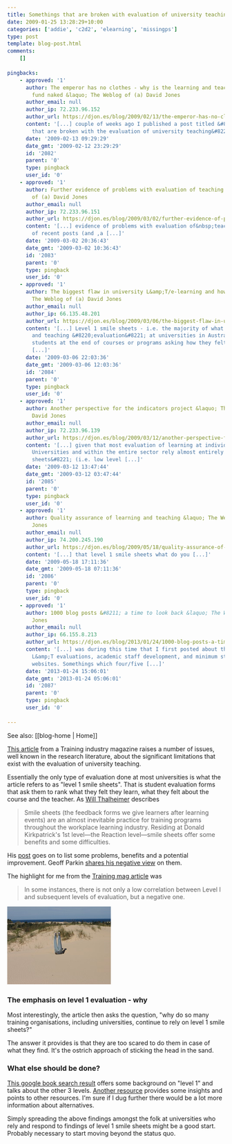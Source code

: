 ```yaml
---
title: Somethings that are broken with evaluation of university teaching
date: 2009-01-25 13:28:29+10:00
categories: ['addie', 'c2d2', 'elearning', 'missingps']
type: post
template: blog-post.html
comments:
    []
    
pingbacks:
    - approved: '1'
      author: The emperor has no clothes - why is the learning and teaching peformance
        fund naked &laquo; The Weblog of (a) David Jones
      author_email: null
      author_ip: 72.233.96.152
      author_url: https://djon.es/blog/2009/02/13/the-emperor-has-no-clothes-why-is-the-learning-and-teaching-peformance-fund-naked/
      content: '[...] couple of weeks ago I published a post titled &#8220;Somethings
        that are broken with the evaluation of university teaching&#8221;. [...]'
      date: '2009-02-13 09:29:29'
      date_gmt: '2009-02-12 23:29:29'
      id: '2082'
      parent: '0'
      type: pingback
      user_id: '0'
    - approved: '1'
      author: Further evidence of problems with evaluation of teaching &laquo; The Weblog
        of (a) David Jones
      author_email: null
      author_ip: 72.233.96.151
      author_url: https://djon.es/blog/2009/03/02/further-evidence-of-problems-with-evaluation-of-teaching/
      content: '[...] evidence of problems with evaluation of&nbsp;teaching  In a couple
        of recent posts (and ,a [...]'
      date: '2009-03-02 20:36:43'
      date_gmt: '2009-03-02 10:36:43'
      id: '2083'
      parent: '0'
      type: pingback
      user_id: '0'
    - approved: '1'
      author: The biggest flaw in university L&amp;T/e-learning and how to avoid it? &laquo;
        The Weblog of (a) David Jones
      author_email: null
      author_ip: 66.135.48.201
      author_url: https://djon.es/blog/2009/03/06/the-biggest-flaw-in-university-lte-learning-and-how-to-avoid-it/
      content: '[...] Level 1 smile sheets - i.e. the majority of what passes for learning
        and teaching &#8220;evaluation&#8221; at universities in Australia. Surveys of
        students at the end of courses or programs asking how they felt. This is broken.
        [...]'
      date: '2009-03-06 22:03:36'
      date_gmt: '2009-03-06 12:03:36'
      id: '2084'
      parent: '0'
      type: pingback
      user_id: '0'
    - approved: '1'
      author: Another perspective for the indicators project &laquo; The Weblog of (a)
        David Jones
      author_email: null
      author_ip: 72.233.96.139
      author_url: https://djon.es/blog/2009/03/12/another-perspective-for-the-indicators-project/
      content: '[...] given that most evaluation of learning at individual Australian
        Universities and within the entire sector rely almost entirely on &#8220;smile
        sheets&#8221; (i.e. low level [...]'
      date: '2009-03-12 13:47:44'
      date_gmt: '2009-03-12 03:47:44'
      id: '2085'
      parent: '0'
      type: pingback
      user_id: '0'
    - approved: '1'
      author: Quality assurance of learning and teaching &laquo; The Weblog of (a) David
        Jones
      author_email: null
      author_ip: 74.200.245.190
      author_url: https://djon.es/blog/2009/05/18/quality-assurance-of-learning-and-teaching/
      content: '[...] that level 1 smile sheets what do you [...]'
      date: '2009-05-18 17:11:36'
      date_gmt: '2009-05-18 07:11:36'
      id: '2086'
      parent: '0'
      type: pingback
      user_id: '0'
    - approved: '1'
      author: 1000 blog posts &#8211; a time to look back &laquo; The Weblog of (a) David
        Jones
      author_email: null
      author_ip: 66.155.8.213
      author_url: https://djon.es/blog/2013/01/24/1000-blog-posts-a-time-to-look-back/
      content: '[...] was during this time that I first posted about the silliness of
        L&amp;T evaluations, academic staff development, and minimum standards for course
        websites. Somethings which four/five [...]'
      date: '2013-01-24 15:06:01'
      date_gmt: '2013-01-24 05:06:01'
      id: '2087'
      parent: '0'
      type: pingback
      user_id: '0'
    
---
```


See also: [[blog-home | Home]]

[This article](http://www.trainingmag.com/msg/content_display/training/e3iwtqVX4kKzJL%2BEcpyFJFrFA%3D%3D) from a Training industry magazine raises a number of issues, well known in the research literature, about the significant limitations that exist with the evaluation of university teaching.

Essentially the only type of evaluation done at most universities is what the article refers to as "level 1 smile sheets". That is student evaluation forms that ask them to rank what they felt they learn, what they felt about the course and the teacher. As [Will Thalheimer](http://www.willatworklearning.com/2008/07/smile-sheets-th.html) describes

> Smile sheets (the feedback forms we give learners after learning events) are an almost inevitable practice for training programs throughout the workplace learning industry. Residing at Donald Kirkpatrick's 1st level—the Reaction level—smile sheets offer some benefits and some difficulties.

His [post](http://www.willatworklearning.com/2008/07/smile-sheets-th.html) goes on to list some problems, benefits and a potential improvement. Geoff Parkin [shares his negative view](http://parkinslot.blogspot.com/2005/01/self-delusion-of-smile-sheets.html) on them.

The highlight for me from the [Training mag article](http://www.trainingmag.com/msg/content_display/training/e3iwtqVX4kKzJL%2BEcpyFJFrFA%3D%3D) was

> In some instances, there is not only a low correlation between Level I and subsequent levels of evaluation, but a negative one.

[![](images/2743011812_bfac9fbcf5_m.jpg)](http://flickr.com/photos/blakeimeson/2743011812/)

### The emphasis on level 1 evaluation - why

Most interestingly, the article then asks the question, "why do so many training organisations, including universities, continue to rely on level 1 smile sheets?"

The answer it provides is that they are too scared to do them in case of what they find. It's the ostrich approach of sticking the head in the sand.

### What else should be done?

[This google book search result](http://books.google.com.au/books?id=AnU7zZO5QtgC&pg=PA80&lpg=PA80&dq=level+1+smile+sheets&source=web&ots=jak9-dUzaM&sig=WnuDm0N2HQPX1Vsgc6b3MrCZBlc&hl=en&sa=X&oi=book_result&resnum=5&ct=result) offers some background on "level 1" and talks about the other 3 levels. [Another resource](http://www.llrx.com/columns/guide49.htm) provides some insights and points to other resources. I'm sure if I dug further there would be a lot more information about alternatives.

Simply spreading the above findings amongst the folk at universities who rely and respond to findings of level 1 smile sheets might be a good start. Probably necessary to start moving beyond the status quo.